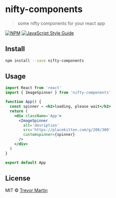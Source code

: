 # nifty-components

> some nifty components for your react app

[![NPM](https://img.shields.io/npm/v/nifty-components.svg)](https://www.npmjs.com/package/nifty-components) [![JavaScript Style Guide](https://img.shields.io/badge/code_style-standard-brightgreen.svg)](https://standardjs.com)

## Install

```bash
npm install --save nifty-components
```

## Usage

```jsx
import React from 'react'
import { ImageSpinner } from 'nifty-components'

function App() {
  const spinner = <h2>loading, please wait</h2>
  return (
    <div className='App'>
      <ImageSpinner
        alt='desription'
        src='https://placekitten.com/g/200/300'
        customspinner={spinner}
      />
    </div>
  )
}

export default App
```

## License

MIT © [Trevor Martin](https://github.com/debauchery1st)
